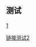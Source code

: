 ## 测试


[1](https://dingyuqing0908.github.io/givemeagun/password.html)

[链接测试2](https://dingyuqing0908.github.io/givemeagun/青云欲雨（流丽行书）.png)
